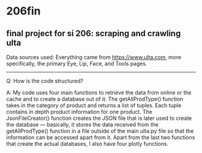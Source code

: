 # 206fin
final project for si 206: scraping and crawling ulta
-------------------------
Data sources used: Everything came from https://www.ulta.com, more specifically, the primary Eye, Lip, Face, and Tools pages.

-------------------------
Q: How is the code structured?

A: My code uses four main functions to retrieve the data from online or the cache and to create a database out of it. The getAllProdType() function takes in the category of product and returns a list of tuples. Each tuple contains in depth product information for one product.
  The JsonFileCreator() function creates the JSON file that is later used to create the database — basically, it stores the data received from the getAllProdType() function in a file outside of the main ulta.py file so that the information can be accessed apart from it.
  Apart from the last two functions that create the actual databases, I also have four plotly functions.
